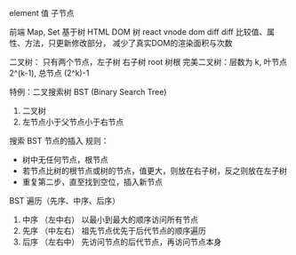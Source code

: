 element 值
子节点

前端
Map, Set 基于树
HTML DOM 树
react vnode dom diff
  diff 比较值、属性、方法，只更新修改部分， 减少了真实DOM的渲染面积与次数

二叉树：
  只有两个节点，左子树 右子树
root 树根
完美二叉树：层数为 k, 叶节点 2^(k-1), 总节点 (2^k)-1

特例：二叉搜索树 BST (Binary Search Tree)
1. 二叉树
2. 左节点小于父节点小于右节点

搜索
BST 节点的插入
规则：
  - 树中无任何节点，根节点
  - 若节点比树的根节点或树的节点，值更大，则放在右子树，反之则放在左子树
  - 重复第二步，直至找到空位，插入新节点

BST 遍历（先序、中序、后序）
1. 中序 （左中右）
  以最小到最大的顺序访问所有节点
2. 先序 （中左右）
  祖先节点优先于后代节点的顺序遍历
3. 后序 （左右中）
  先访问节点的后代节点，再访问节点本身

